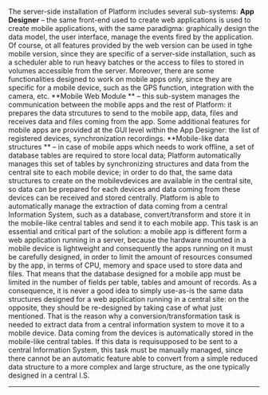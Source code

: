The server-side installation of Platform includes several sub-systems:
 **App Designer**  &#8211; the same front-end used to create web applications is used to create mobile applications, with the same paradigma: graphically design the data model, the user interface, manage the events fired by the application. 
Of course, ot all features provided by the web version can be used in tghe mobile version, since they are specific of a server-side installation, such as a scheduler able to run heavy batches or the access to files to stored in volumes accessible from the server.
Moreover, there are some functionalities designed to work on mobile apps only, since they are specific for a mobile device, such as the GPS function, integration with the camera, etc.
 **Mobile Web Module ** &#8211; this sub-system manages the communication between the mobile apps and the rest of Platform: it prepares the data strcutures to send to the mobile app, data, files and receives data and files coming from the app.
Some additional features for mobile apps are provided at the GUI level within the App Designer: the list of registered devices, synchronization recordings.
 **Mobile-like data structures ** &#8211; in case of mobile apps which needs to work offline, a set of database tables are required to store local data; Platform automatically manages this set of tables by synchronizing structures and data from the central site to each mobile device; in order to do that, the same data structures to create on the mobilevdevices are available in the central site, so data can be prepared for each devices and data coming from these devices can be received and stored centrally.
Platform is able to automatically manage the extraction of data coming from a central Information System, such as a database, convert/transform and store it in the mobile-like central tables and send it to each mobile app.
This task is an essential and critical part of the solution: a mobile app is different form a web application running in a server, because the hardware mounted in a mobile device is lightweight and consequently the apps running on it must be carefully designed, in order to limit the amount of resources consumed by the app, in terms of CPU, memory and space used to store data and files. That means that the database designed for a mobile app must be limited in the number of fields per table, tables and amount of records. As a consequence, it is never a good idea to simply use-as-is the same data structures designed for a web application running in a central site: on the opposite, they should be re-designed by taking case of what just mentioned. That is the reason why a conversion/transformation task is needed to extract data from a central information system to move it to a mobile device.
Data coming from the devices is automatically stored in the mobile-like central tables. If this data is requisupposed to be sent to a central Information System, this task must be manually managed, since there cannot be an automatic feature able to convert from a simple reduced data structure to a more complex and large structure, as the one typically designed in a central I.S.


                

---


